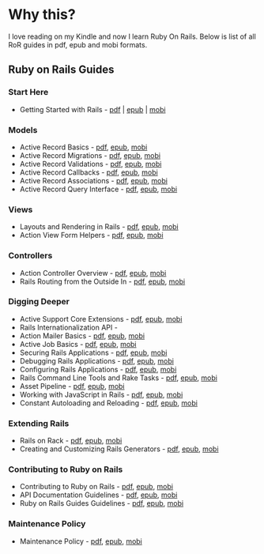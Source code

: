 # Why this?

I love reading on my Kindle and now I learn Ruby On Rails. Below is list of all RoR guides in pdf, epub and mobi formats.

## Ruby on Rails Guides

### Start Here
+ Getting Started with Rails - [pdf](https://github.com/azhidkov/ruby-guides-ebook/raw/master/src/create-ebook/books/start_here/getting_started_with_rails/getting_started_with_rails.pdf) | [epub](https://github.com/azhidkov/ruby-guides-ebook/raw/master/src/create-ebook/books/start_here/getting_started_with_rails/getting_started_with_rails.epub) |  [mobi](https://github.com/azhidkov/ruby-guides-ebook/raw/master/src/create-ebook/books/start_here/getting_started_with_rails/getting_started_with_rails.mobi)

### Models
+ Active Record Basics - [pdf](https://github.com/azhidkov/ruby-guides-ebook/raw/master/src/create-ebook/books/model/active_record_basics/active_record_basics.pdf), [epub](https://github.com/azhidkov/ruby-guides-ebook/raw/master/src/create-ebook/books/model/active_record_basics/active_record_basics.epub), [mobi](https://github.com/azhidkov/ruby-guides-ebook/raw/master/src/create-ebook/books/model/active_record_basics/active_record_basics.mobi)
+ Active Record Migrations - [pdf](https://github.com/azhidkov/ruby-guides-ebook/raw/master/src/create-ebook/books/model/active_record_migrations/active_record_migrations.pdf), [epub](https://github.com/azhidkov/ruby-guides-ebook/raw/master/src/create-ebook/books/model/active_record_migrations/active_record_migrations.epub), [mobi](https://github.com/azhidkov/ruby-guides-ebook/raw/master/src/create-ebook/books/model/active_record_migrations/active_record_migrations.mobi)
+ Active Record Validations - [pdf](https://github.com/azhidkov/ruby-guides-ebook/raw/master/src/create-ebook/books/model/active_record_validations/active_record_validations.pdf), [epub](https://github.com/azhidkov/ruby-guides-ebook/raw/master/src/create-ebook/books/model/active_record_validations/active_record_validations.epub), [mobi](https://github.com/azhidkov/ruby-guides-ebook/raw/master/src/create-ebook/books/model/active_record_validations/active_record_validations.mobi)
+ Active Record Callbacks - [pdf](https://github.com/azhidkov/ruby-guides-ebook/raw/master/src/create-ebook/books/model/active_record_callbacks/active_record_callbacks.pdf), [epub](https://github.com/azhidkov/ruby-guides-ebook/raw/master/src/create-ebook/books/model/active_record_callbacks/active_record_callbacks.epub), [mobi](https://github.com/azhidkov/ruby-guides-ebook/raw/master/src/create-ebook/books/model/active_record_callbacks/active_record_callbacks.mobi)
+ Active Record Associations - [pdf](https://github.com/azhidkov/ruby-guides-ebook/raw/master/src/create-ebook/books/model/active_record_associations/active_record_associations.pdf), [epub](https://github.com/azhidkov/ruby-guides-ebook/raw/master/src/create-ebook/books/model/active_record_associations/active_record_associations.epub), [mobi](https://github.com/azhidkov/ruby-guides-ebook/raw/master/src/create-ebook/books/model/active_record_associations/active_record_associations.mobi)
+ Active Record Query Interface - [pdf](https://github.com/azhidkov/ruby-guides-ebook/raw/master/src/create-ebook/books/model/active_record_query_interface/active_record_query_interface.pdf), [epub](https://github.com/azhidkov/ruby-guides-ebook/raw/master/src/create-ebook/books/model/active_record_query_interface/active_record_query_interface.epub), [mobi](https://github.com/azhidkov/ruby-guides-ebook/raw/master/src/create-ebook/books/model/active_record_query_interface/active_record_query_interface.mobi)

### Views
+ Layouts and Rendering in Rails - [pdf](https://github.com/azhidkov/ruby-guides-ebook/raw/master/src/create-ebook/books/views/layouts_and_rendering_in_rails/layouts_and_rendering_in_rails.pdf), [epub](https://github.com/azhidkov/ruby-guides-ebook/raw/master/src/create-ebook/books/views/layouts_and_rendering_in_rails/layouts_and_rendering_in_rails.epub), [mobi](https://github.com/azhidkov/ruby-guides-ebook/raw/master/src/create-ebook/books/views/layouts_and_rendering_in_rails/layouts_and_rendering_in_rails.mobi) 
+ Action View Form Helpers - [pdf](https://github.com/azhidkov/ruby-guides-ebook/raw/master/src/create-ebook/books/views/action_view_form_helper/form_helpers.pdf), [epub](https://github.com/azhidkov/ruby-guides-ebook/raw/master/src/create-ebook/books/views/action_view_form_helper/form_helpers.epub), [mobi](https://github.com/azhidkov/ruby-guides-ebook/raw/master/src/create-ebook/books/views/action_view_form_helper/form_helpers.mobi)

### Controllers
+ Action Controller Overview - [pdf](https://github.com/azhidkov/ruby-guides-ebook/raw/master/src/create-ebook/books/controllers/action_controller_overview/action_controller_overview.pdf), [epub](https://github.com/azhidkov/ruby-guides-ebook/raw/master/src/create-ebook/books/controllers/action_controller_overview/action_controller_overview.epub), [mobi](https://github.com/azhidkov/ruby-guides-ebook/raw/master/src/create-ebook/books/controllers/action_controller_overview/action_controller_overview.mobi)
+ Rails Routing from the Outside In - [pdf](https://github.com/azhidkov/ruby-guides-ebook/raw/master/src/create-ebook/books/controllers/rails_routing_from_the_outside_in/rails_routing_from_the_outside_in.pdf), [epub](https://github.com/azhidkov/ruby-guides-ebook/raw/master/src/create-ebook/books/controllers/rails_routing_from_the_outside_in/rails_routing_from_the_outside_in.epub), [mobi](https://github.com/azhidkov/ruby-guides-ebook/raw/master/src/create-ebook/books/controllers/rails_routing_from_the_outside_in/rails_routing_from_the_outside_in.mobi)

### Digging Deeper
+ Active Support Core Extensions - [pdf](https://github.com/azhidkov/ruby-guides-ebook/raw/master/src/create-ebook/books/digging_deeper/active_support_core_extensions/active_support_core_extensions.pdf), [epub](https://github.com/azhidkov/ruby-guides-ebook/raw/master/src/create-ebook/books/digging_deeper/active_support_core_extensions/active_support_core_extensions.epub), [mobi](https://github.com/azhidkov/ruby-guides-ebook/raw/master/src/create-ebook/books/digging_deeper/active_support_core_extensions/active_support_core_extensions.mobi)
+ Rails Internationalization API - 
+ Action Mailer Basics - [pdf](https://github.com/azhidkov/ruby-guides-ebook/raw/master/src/create-ebook/books/digging_deeper/action_mailer_basics/action_mailer_basics.pdf), [epub](https://github.com/azhidkov/ruby-guides-ebook/raw/master/src/create-ebook/books/digging_deeper/action_mailer_basics/action_mailer_basics.epub), [mobi](https://github.com/azhidkov/ruby-guides-ebook/raw/master/src/create-ebook/books/digging_deeper/action_mailer_basics/action_mailer_basics.mobi)
+ Active Job Basics - [pdf](https://github.com/azhidkov/ruby-guides-ebook/raw/master/src/create-ebook/books/digging_deeper/active_job_basics/active_job_basics.pdf), [epub](https://github.com/azhidkov/ruby-guides-ebook/raw/master/src/create-ebook/books/digging_deeper/active_job_basics/active_job_basics.epub), [mobi](https://github.com/azhidkov/ruby-guides-ebook/raw/master/src/create-ebook/books/digging_deeper/active_job_basics/active_job_basics.mobi)
+ Securing Rails Applications - [pdf](https://github.com/azhidkov/ruby-guides-ebook/raw/master/src/create-ebook/books/digging_deeper/securing_rails_applications/ruby_on_rails_security_guide.pdf), [epub](https://github.com/azhidkov/ruby-guides-ebook/raw/master/src/create-ebook/books/digging_deeper/securing_rails_applications/ruby_on_rails_security_guide.epub), [mobi](https://github.com/azhidkov/ruby-guides-ebook/raw/master/src/create-ebook/books/digging_deeper/securing_rails_applications/ruby_on_rails_security_guide.mobi)
+ Debugging Rails Applications - [pdf](https://github.com/azhidkov/ruby-guides-ebook/raw/master/src/create-ebook/books/digging_deeper/debugging_rails_applications/debugging_rails_applications.pdf), [epub](https://github.com/azhidkov/ruby-guides-ebook/raw/master/src/create-ebook/books/digging_deeper/debugging_rails_applications/debugging_rails_applications.epub), [mobi](https://github.com/azhidkov/ruby-guides-ebook/raw/master/src/create-ebook/books/digging_deeper/debugging_rails_applications/debugging_rails_applications.mobi)
+ Configuring Rails Applications - [pdf](https://github.com/azhidkov/ruby-guides-ebook/raw/master/src/create-ebook/books/digging_deeper/configuring_rails_applications/configuring_rails_applications.pdf), [epub](https://github.com/azhidkov/ruby-guides-ebook/raw/master/src/create-ebook/books/digging_deeper/configuring_rails_applications/configuring_rails_applications.epub), [mobi](https://github.com/azhidkov/ruby-guides-ebook/raw/master/src/create-ebook/books/digging_deeper/configuring_rails_applications/configuring_rails_applications.mobi)
+ Rails Command Line Tools and Rake Tasks - [pdf](https://github.com/azhidkov/ruby-guides-ebook/raw/master/src/create-ebook/books/digging_deeper/rails_command_line_tools_and_rake_tasks/the_rails_command_line.pdf), [epub](https://github.com/azhidkov/ruby-guides-ebook/raw/master/src/create-ebook/books/digging_deeper/rails_command_line_tools_and_rake_tasks/the_rails_command_line.epub), [mobi](https://github.com/azhidkov/ruby-guides-ebook/raw/master/src/create-ebook/books/digging_deeper/rails_command_line_tools_and_rake_tasks/the_rails_command_line.mobi)
+ Asset Pipeline - [pdf](https://github.com/azhidkov/ruby-guides-ebook/raw/master/src/create-ebook/books/digging_deeper/asset_pipeline/the_asset_pipeline.pdf), [epub](https://github.com/azhidkov/ruby-guides-ebook/raw/master/src/create-ebook/books/digging_deeper/asset_pipeline/the_asset_pipeline.epub), [mobi](https://github.com/azhidkov/ruby-guides-ebook/raw/master/src/create-ebook/books/digging_deeper/asset_pipeline/the_asset_pipeline.mobi)
+ Working with JavaScript in Rails - [pdf](https://github.com/azhidkov/ruby-guides-ebook/raw/master/src/create-ebook/books/digging_deeper/working_with_javascript_in_rails/working_with_javascript_in_rails.pdf), [epub](https://github.com/azhidkov/ruby-guides-ebook/raw/master/src/create-ebook/books/digging_deeper/working_with_javascript_in_rails/working_with_javascript_in_rails.epub), [mobi](https://github.com/azhidkov/ruby-guides-ebook/raw/master/src/create-ebook/books/digging_deeper/working_with_javascript_in_rails/working_with_javascript_in_rails.mobi)
+ Constant Autoloading and Reloading - [pdf](https://github.com/azhidkov/ruby-guides-ebook/raw/master/src/create-ebook/books/digging_deeper/constant_autoloading_and_reloading/constant_autoloading_and_reloading.pdf), [epub](https://github.com/azhidkov/ruby-guides-ebook/raw/master/src/create-ebook/books/digging_deeper/constant_autoloading_and_reloading/constant_autoloading_and_reloading.epub), [mobi](https://github.com/azhidkov/ruby-guides-ebook/raw/master/src/create-ebook/books/digging_deeper/constant_autoloading_and_reloading/constant_autoloading_and_reloading.mobi)

### Extending Rails
+ Rails on Rack - [pdf](https://github.com/azhidkov/ruby-guides-ebook/raw/master/src/create-ebook/books/extending_rails/rails_on_rack/rails_on_rack.pdf), [epub](https://github.com/azhidkov/ruby-guides-ebook/raw/master/src/create-ebook/books/extending_rails/rails_on_rack/rails_on_rack.epub), [mobi](https://github.com/azhidkov/ruby-guides-ebook/raw/master/src/create-ebook/books/extending_rails/rails_on_rack/rails_on_rack.mobi)
+ Creating and Customizing Rails Generators - [pdf](https://github.com/azhidkov/ruby-guides-ebook/raw/master/src/create-ebook/books/extending_rails/creating_and_customizing_rails_generators/creating_and_customizing_rails_generators_and_templates.pdf), [epub](https://github.com/azhidkov/ruby-guides-ebook/raw/master/src/create-ebook/books/extending_rails/creating_and_customizing_rails_generators/creating_and_customizing_rails_generators_and_templates.epub), [mobi](https://github.com/azhidkov/ruby-guides-ebook/raw/master/src/create-ebook/books/extending_rails/creating_and_customizing_rails_generators/creating_and_customizing_rails_generators_and_templates.mobi)

### Contributing to Ruby on Rails
+ Contributing to Ruby on Rails - [pdf](https://github.com/azhidkov/ruby-guides-ebook/raw/master/src/create-ebook/books/contributing_to_ruby_on_rails/contributing_to_ruby_on_rails/contributing_to_ruby_on_rails.pdf), [epub](https://github.com/azhidkov/ruby-guides-ebook/raw/master/src/create-ebook/books/contributing_to_ruby_on_rails/contributing_to_ruby_on_rails/contributing_to_ruby_on_rails.epub), [mobi](https://github.com/azhidkov/ruby-guides-ebook/raw/master/src/create-ebook/books/contributing_to_ruby_on_rails/contributing_to_ruby_on_rails/contributing_to_ruby_on_rails.mobi)
+ API Documentation Guidelines - [pdf](https://github.com/azhidkov/ruby-guides-ebook/raw/master/src/create-ebook/books/contributing_to_ruby_on_rails/api_documentation_guidelines/api_documentation_guidelines.pdf), [epub](https://github.com/azhidkov/ruby-guides-ebook/raw/master/src/create-ebook/books/contributing_to_ruby_on_rails/api_documentation_guidelines/api_documentation_guidelines.epub), [mobi](https://github.com/azhidkov/ruby-guides-ebook/raw/master/src/create-ebook/books/contributing_to_ruby_on_rails/api_documentation_guidelines/api_documentation_guidelines.mobi)
+ Ruby on Rails Guides Guidelines - [pdf](https://github.com/azhidkov/ruby-guides-ebook/raw/master/src/create-ebook/books/contributing_to_ruby_on_rails/ruby_on_rails_guides_guidelines/ruby_on_rails_guides_guidelines.pdf), [epub](https://github.com/azhidkov/ruby-guides-ebook/raw/master/src/create-ebook/books/contributing_to_ruby_on_rails/ruby_on_rails_guides_guidelines/ruby_on_rails_guides_guidelines.epub), [mobi](https://github.com/azhidkov/ruby-guides-ebook/raw/master/src/create-ebook/books/contributing_to_ruby_on_rails/ruby_on_rails_guides_guidelines/ruby_on_rails_guides_guidelines.mobi)

### Maintenance Policy
+ Maintenance Policy - [pdf](https://github.com/azhidkov/ruby-guides-ebook/raw/master/src/create-ebook/books/maintenance_policy/maintenance_policy/maintenance_policy_for_ruby_on_rails.pdf), [epub](https://github.com/azhidkov/ruby-guides-ebook/raw/master/src/create-ebook/books/maintenance_policy/maintenance_policy/maintenance_policy_for_ruby_on_rails.epub), [mobi](https://github.com/azhidkov/ruby-guides-ebook/raw/master/src/create-ebook/books/maintenance_policy/maintenance_policy/maintenance_policy_for_ruby_on_rails.mobi)
